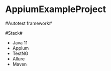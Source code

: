 # AppiumExampleProject

#Autotest framework#

#Stack#
- Java 11
- Appium 
- TestNG
- Allure
- Maven
